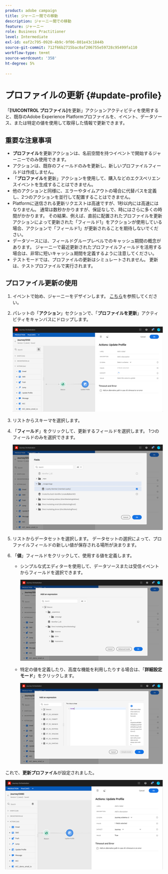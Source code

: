 ```yaml
---
product: adobe campaign
title: ジャーニー間での移動
description: ジャーニー間での移動
feature: ジャーニー
role: Business Practitioner
level: Intermediate
exl-id: eaf2c795-0920-4b9c-9f06-801e43c1844b
source-git-commit: 712f66b2715bac0af206755e59728c95499fa110
workflow-type: tm+mt
source-wordcount: '358'
ht-degree: 5%

---
```


# プロファイルの更新 {#update-profile}

「**[!UICONTROL プロファイル]**&#x200B;を更新」アクションアクティビティを使用すると、既存のAdobe Experience Platformプロファイルを、イベント、データソース、または特定の値を使用して取得した情報で更新できます。

## 重要な注意事項

* **プロファイル**&#x200B;を更新アクションは、名前空間を持つイベントで開始するジャーニーでのみ使用できます。
* アクションは、既存のフィールドのみを更新し、新しいプロファイルフィールドは作成しません。
* 「**プロファイル**&#x200B;を更新」アクションを使用して、購入などのエクスペリエンスイベントを生成することはできません。
* 他のアクションと同様に、エラーやタイムアウトの場合に代替パスを定義し、2つのアクションを並行して配置することはできません。
* Platformに送信される更新リクエストは高速ですが、1秒以内には高速にはなりません。 通常は数秒かかりますが、保証なしで、時にはさらに多くの時間がかかります。 その結果、例えば、直前に配置されたプロファイルを更新アクションによって更新された「フィールド1」をアクションが使用している場合、アクションで「フィールド1」が更新されることを期待しないでください。
* データソースには、フィールドグループレベルでのキャッシュ期間の概念があります。 ジャーニーで最近更新されたプロファイルフィールドを活用する場合は、非常に短いキャッシュ期間を定義するように注意してください。
* テストモードでは、プロファイルの更新はシミュレートされません。 更新は、テストプロファイルで実行されます。

## プロファイル更新の使用

1. イベントで始め、ジャーニーをデザインします。 [こちら](../building-journeys/journey.md)を参照してください。

1. パレットの「**アクション**」セクションで、「**プロファイルを更新**」アクティビティをキャンバスにドロップします。

   ![](../assets/profileupdate0.png)

1. リストからスキーマを選択します。

1. 「**フィールド**」をクリックして、更新するフィールドを選択します。 1つのフィールドのみを選択できます。

   ![](../assets/profileupdate2.png)

1. リストからデータセットを選択します。 データセットの選択によって、プロファイルフィールドの新しい値が保存される場所が決まります。

1. 「**値**」フィールドをクリックして、使用する値を定義します。

   * シンプルな式エディターを使用して、データソースまたは受信イベントからフィールドを選択できます。

      ![](../assets/profileupdate4.png)

   * 特定の値を定義したり、高度な機能を利用したりする場合は、「**詳細設定モード**」をクリックします。

      ![](../assets/profileupdate3.png)

これで、**更新プロファイル**&#x200B;が設定されました。

![](../assets/profileupdate1.png)
